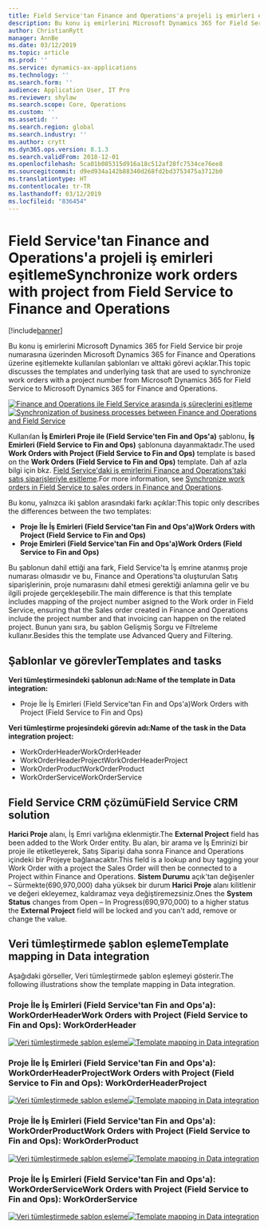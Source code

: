 ```yaml
---
title: Field Service'tan Finance and Operations'a projeli iş emirleri eşitleme
description: Bu konu iş emirlerini Microsoft Dynamics 365 for Field Service bir proje numarasına üzerinden Microsoft Dynamics 365 for Finance and Operations üzerine eşitlemekte kullanılan şablonları ve alttaki görevi açıklar.
author: ChristianRytt
manager: AnnBe
ms.date: 03/12/2019
ms.topic: article
ms.prod: ''
ms.service: dynamics-ax-applications
ms.technology: ''
ms.search.form: ''
audience: Application User, IT Pro
ms.reviewer: shylaw
ms.search.scope: Core, Operations
ms.custom: ''
ms.assetid: ''
ms.search.region: global
ms.search.industry: ''
ms.author: crytt
ms.dyn365.ops.version: 8.1.3
ms.search.validFrom: 2018-12-01
ms.openlocfilehash: 5ca01b085315d916a18c512af28fc7534ce76ee8
ms.sourcegitcommit: d9ed934a142b88340d268fd2bd3753475a3712b0
ms.translationtype: HT
ms.contentlocale: tr-TR
ms.lasthandoff: 03/12/2019
ms.locfileid: "836454"
---
```

# <a name="synchronize-work-orders-with-project-from-field-service-to-finance-and-operations"></a><span data-ttu-id="2bbac-103">Field Service'tan Finance and Operations'a projeli iş emirleri eşitleme</span><span class="sxs-lookup"><span data-stu-id="2bbac-103">Synchronize work orders with project from Field Service to Finance and Operations</span></span>

[!include[banner](../includes/banner.md)]

<span data-ttu-id="2bbac-104">Bu konu iş emirlerini Microsoft Dynamics 365 for Field Service bir proje numarasına üzerinden Microsoft Dynamics 365 for Finance and Operations üzerine eşitlemekte kullanılan şablonları ve alttaki görevi açıklar.</span><span class="sxs-lookup"><span data-stu-id="2bbac-104">This topic discusses the templates and underlying task that are used to synchronize work orders with a project number from Microsoft Dynamics 365 for Field Service to Microsoft Dynamics 365 for Finance and Operations.</span></span>

<span data-ttu-id="2bbac-105">[![Finance and Operations ile Field Service arasında iş süreçlerini eşitleme](./media/FSSOprojectOW.png)](./media/FSSOprojectOW.png)</span><span class="sxs-lookup"><span data-stu-id="2bbac-105">[![Synchronization of business processes between Finance and Operations and Field Service](./media/FSSOprojectOW.png)](./media/FSSOprojectOW.png)</span></span>

<span data-ttu-id="2bbac-106">Kullanılan **İş Emirleri Proje ile (Field Service'ten Fin and Ops'a)** şablonu, **İş Emirleri (Field Service to Fin and Ops)** şablonuna dayanmaktadır.</span><span class="sxs-lookup"><span data-stu-id="2bbac-106">The used **Work Orders with Project (Field Service to Fin and Ops)** template is based on the **Work Orders (Field Service to Fin and Ops)** template.</span></span> <span data-ttu-id="2bbac-107">Dah af azla bilgi için bkz. [Field Service'daki iş emirlerini Finance and Operations'taki satış siparişleriyle eşitleme](https://docs.microsoft.com/en-us/dynamics365/unified-operations/supply-chain/sales-marketing/field-service-work-order).</span><span class="sxs-lookup"><span data-stu-id="2bbac-107">For more information, see [Synchronize work orders in Field Service to sales orders in Finance and Operations](https://docs.microsoft.com/en-us/dynamics365/unified-operations/supply-chain/sales-marketing/field-service-work-order).</span></span>

<span data-ttu-id="2bbac-108">Bu konu, yalnızca iki şablon arasındaki farkı açıklar:</span><span class="sxs-lookup"><span data-stu-id="2bbac-108">This topic only describes the differences between the two templates:</span></span>
- <span data-ttu-id="2bbac-109">**Proje İle İş Emirleri (Field Service'tan Fin and Ops'a)**</span><span class="sxs-lookup"><span data-stu-id="2bbac-109">**Work Orders with Project (Field Service to Fin and Ops)**</span></span>
- <span data-ttu-id="2bbac-110">**Proje Emirleri (Field Service'tan Fin and Ops'a)**</span><span class="sxs-lookup"><span data-stu-id="2bbac-110">**Work Orders (Field Service to Fin and Ops)**</span></span>

<span data-ttu-id="2bbac-111">Bu şablonun dahil ettiği ana fark, Field Service'ta İş emrine atanmış proje numarası olmasıdır ve bu, Finance and Operations'ta oluşturulan Satış siparişlerinin, proje numarasını dahil etmesi gerektiği anlamına gelir ve bu ilgili projede gerçekleşebilir.</span><span class="sxs-lookup"><span data-stu-id="2bbac-111">The main difference is that this template includes mapping of the project number asigned to the Work order in Field Service, ensuring that the Sales order created in Finance and Operations include the project number and that invoicing can happen on the related project.</span></span> <span data-ttu-id="2bbac-112">Bunun yanı sıra, bu şablon Gelişmiş Sorgu ve Filtreleme kullanır.</span><span class="sxs-lookup"><span data-stu-id="2bbac-112">Besides this the template use Advanced Query and Filtering.</span></span>

## <a name="templates-and-tasks"></a><span data-ttu-id="2bbac-113">Şablonlar ve görevler</span><span class="sxs-lookup"><span data-stu-id="2bbac-113">Templates and tasks</span></span>

<span data-ttu-id="2bbac-114">**Veri tümleştirmesindeki şablonun adı:**</span><span class="sxs-lookup"><span data-stu-id="2bbac-114">**Name of the template in Data integration:**</span></span>

- <span data-ttu-id="2bbac-115">Proje İle İş Emirleri (Field Service'tan Fin and Ops'a)</span><span class="sxs-lookup"><span data-stu-id="2bbac-115">Work Orders with Project (Field Service to Fin and Ops)</span></span>

<span data-ttu-id="2bbac-116">**Veri tümleştirme projesindeki görevin adı:**</span><span class="sxs-lookup"><span data-stu-id="2bbac-116">**Name of the task in the Data integration project:**</span></span>

- <span data-ttu-id="2bbac-117">WorkOrderHeader</span><span class="sxs-lookup"><span data-stu-id="2bbac-117">WorkOrderHeader</span></span>
- <span data-ttu-id="2bbac-118">WorkOrderHeaderProject</span><span class="sxs-lookup"><span data-stu-id="2bbac-118">WorkOrderHeaderProject</span></span>
- <span data-ttu-id="2bbac-119">WorkOrderProduct</span><span class="sxs-lookup"><span data-stu-id="2bbac-119">WorkOrderProduct</span></span>
- <span data-ttu-id="2bbac-120">WorkOrderService</span><span class="sxs-lookup"><span data-stu-id="2bbac-120">WorkOrderService</span></span>

## <a name="field-service-crm-solution"></a><span data-ttu-id="2bbac-121">Field Service CRM çözümü</span><span class="sxs-lookup"><span data-stu-id="2bbac-121">Field Service CRM solution</span></span>
<span data-ttu-id="2bbac-122">**Harici Proje** alanı, İş Emri varlığına eklenmiştir.</span><span class="sxs-lookup"><span data-stu-id="2bbac-122">The **External Project** field has been added to the Work Order entity.</span></span> <span data-ttu-id="2bbac-123">Bu alan, bir arama ve İş Emrinizi bir proje ile etiketleyerek, Satış Siparişi daha sonra Finance and Operations içindeki bir Projeye bağlanacaktır.</span><span class="sxs-lookup"><span data-stu-id="2bbac-123">This field is a lookup and buy tagging your Work Order with a project the Sales Order will then be connected to a Project within Finance and Operations.</span></span> <span data-ttu-id="2bbac-124">**Sistem Durumu** açık'tan değişenler – Sürmekte(690,970,000) daha yüksek bir durum **Harici Proje** alanı kilitlenir ve değeri ekleyemez, kaldıramaz veya değiştiremezsiniz.</span><span class="sxs-lookup"><span data-stu-id="2bbac-124">Ones the **System Status** changes from Open – In Progress(690,970,000) to a higher status the **External Project** field will be locked and you can't add, remove or change the value.</span></span>

## <a name="template-mapping-in-data-integration"></a><span data-ttu-id="2bbac-125">Veri tümleştirmede şablon eşleme</span><span class="sxs-lookup"><span data-stu-id="2bbac-125">Template mapping in Data integration</span></span>

<span data-ttu-id="2bbac-126">Aşağıdaki görseller, Veri tümleştirmede şablon eşlemeyi gösterir.</span><span class="sxs-lookup"><span data-stu-id="2bbac-126">The following illustrations show the template mapping in Data integration.</span></span>

### <a name="work-orders-with-project-field-service-to-fin-and-ops-workorderheader"></a><span data-ttu-id="2bbac-127">Proje İle İş Emirleri (Field Service'tan Fin and Ops'a): WorkOrderHeader</span><span class="sxs-lookup"><span data-stu-id="2bbac-127">Work Orders with Project (Field Service to Fin and Ops): WorkOrderHeader</span></span>

<span data-ttu-id="2bbac-128">[![Veri tümleştirmede şablon eşleme](./media/FSWOP1.png)](./media/FSWOP1.png)</span><span class="sxs-lookup"><span data-stu-id="2bbac-128">[![Template mapping in Data integration](./media/FSWOP1.png)](./media/FSWOP1.png)</span></span>

### <a name="work-orders-with-project-field-service-to-fin-and-ops-workorderheaderproject"></a><span data-ttu-id="2bbac-129">Proje İle İş Emirleri (Field Service'tan Fin and Ops'a): WorkOrderHeaderProject</span><span class="sxs-lookup"><span data-stu-id="2bbac-129">Work Orders with Project (Field Service to Fin and Ops): WorkOrderHeaderProject</span></span>

<span data-ttu-id="2bbac-130">[![Veri tümleştirmede şablon eşleme](./media/FSWOP2.png)](./media/FSWOP2.png)</span><span class="sxs-lookup"><span data-stu-id="2bbac-130">[![Template mapping in Data integration](./media/FSWOP2.png)](./media/FSWOP2.png)</span></span>

### <a name="work-orders-with-project-field-service-to-fin-and-ops-workorderproduct"></a><span data-ttu-id="2bbac-131">Proje İle İş Emirleri (Field Service'tan Fin and Ops'a): WorkOrderProduct</span><span class="sxs-lookup"><span data-stu-id="2bbac-131">Work Orders with Project (Field Service to Fin and Ops): WorkOrderProduct</span></span>

<span data-ttu-id="2bbac-132">[![Veri tümleştirmede şablon eşleme](./media/FSWOP3.png)](./media/FSWOP3.png)</span><span class="sxs-lookup"><span data-stu-id="2bbac-132">[![Template mapping in Data integration](./media/FSWOP3.png)](./media/FSWOP3.png)</span></span>

### <a name="work-orders-with-project-field-service-to-fin-and-ops-workorderservice"></a><span data-ttu-id="2bbac-133">Proje İle İş Emirleri (Field Service'tan Fin and Ops'a): WorkOrderService</span><span class="sxs-lookup"><span data-stu-id="2bbac-133">Work Orders with Project (Field Service to Fin and Ops): WorkOrderService</span></span>

<span data-ttu-id="2bbac-134">[![Veri tümleştirmede şablon eşleme](./media/FSWOP4.png)](./media/FSWOP4.png)</span><span class="sxs-lookup"><span data-stu-id="2bbac-134">[![Template mapping in Data integration](./media/FSWOP4.png)](./media/FSWOP4.png)</span></span>
